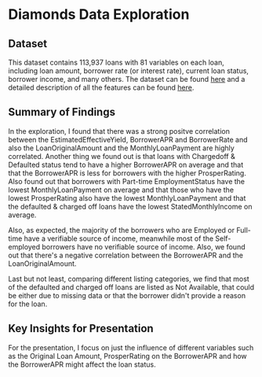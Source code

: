 # Diamonds Data Exploration

## Dataset

This dataset contains 113,937 loans with 81 variables on each loan, 
including loan amount, borrower rate (or interest rate), current loan status, 
borrower income, and many others. The dataset can be found [here](https://s3.amazonaws.com/udacity-hosted-downloads/ud651/prosperLoanData.csv) 
and a detailed description of all the features can be found [here](https://docs.google.com/spreadsheets/d/1gDyi_L4UvIrLTEC6Wri5nbaMmkGmLQBk-Yx3z0XDEtI/).


## Summary of Findings

In the exploration, I found that there was a strong positve correlation
between the EstimatedEffectiveYield, BorrowerAPR and BorrowerRate and
also the LoanOriginalAmount and the MonthlyLoanPayment are highly correlated.
Another thing we found out is that loans with Chargedoff & Defaulted status tend 
to have a higher BorrowerAPR on average and that that the BorrowerAPR is less for 
borrowers with the higher ProsperRating. Also found out that borrowers with 
Part-time EmploymentStatus have the lowest MonthlyLoanPayment on average and that
those who have the lowest ProsperRating also have the lowest MonthlyLoanPayment
and that the defaulted & charged off loans have the lowest StatedMonthlyIncome
on average.

Also, as expected, the majority of the borrowers who are Employed or Full-time 
have a verifiable source of income, meanwhile most of the Self-employed borrowers 
have no verifiable source of income. Also, we found out that there's a negative 
correlation between the BorrowerAPR and the LoanOriginalAmount.

Last but not least, comparing different listing categories, we find that most of 
the defaulted and charged off loans are listed as Not Available, that could be 
either due to missing data or that the borrower didn't provide a reason for the loan.


## Key Insights for Presentation

For the presentation, I focus on just the influence of different variables
such as the Original Loan Amount, ProsperRating on the BorrowerAPR and
how the BorrowerAPR might affect the loan status.